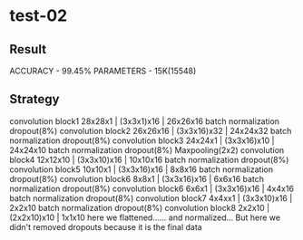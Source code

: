 # test-02
## Result
ACCURACY - 99.45%
PARAMETERS - 15K(15548)

## Strategy
convolution block1
28x28x1 | (3x3x1)x16 | 26x26x16
batch normalization
dropout(8%)
convolution block2
26x26x16 | (3x3x16)x32 | 24x24x32
batch normalization
dropout(8%)
convolution block3
24x24x1 | (3x3x16)x10 | 24x24x10
batch normalization
dropout(8%)
Maxpooling(2x2)
convolution block4
12x12x10 | (3x3x10)x16 | 10x10x16
batch normalization
dropout(8%)
convolution block5
10x10x1 | (3x3x16)x16 | 8x8x16
batch normalization
dropout(8%)
convolution block6
8x8x1 | (3x3x16)x16 | 6x6x16
batch normalization
dropout(8%)
convolution block6
6x6x1 | (3x3x16)x16 | 4x4x16
batch normalization
dropout(8%)
convolution block7
4x4xx1 | (3x3x10)x16 | 2x2x10
batch normalization
dropout(8%)
convolution block8
2x2x10 | (2x2x10)x10 | 1x1x10
here we flattened......
and normalized...
But here we didn't removed dropouts because it is the final data
